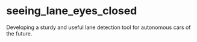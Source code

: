 # seeing_lane_eyes_closed
Developing a sturdy and useful lane detection tool for autonomous cars of the future.
